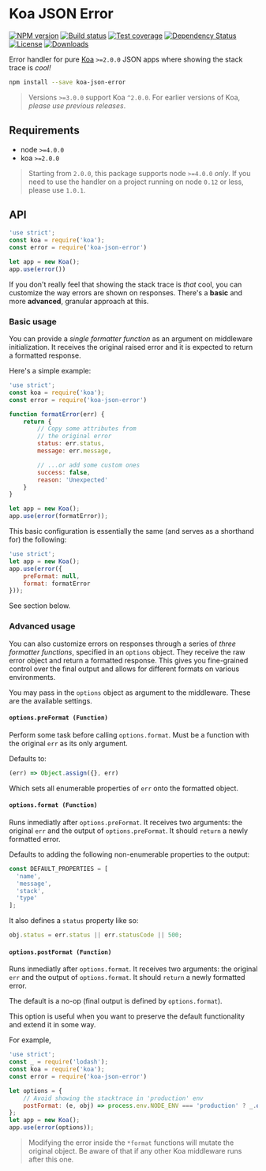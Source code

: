 # Koa JSON Error

[![NPM version][npm-image]][npm-url]
[![Build status][travis-image]][travis-url]
[![Test coverage][codecov-image]][codecov-url]
[![Dependency Status][david-image]][david-url]
[![License][license-image]][license-url]
[![Downloads][downloads-image]][downloads-url]

Error handler for pure [Koa](https://koajs.com) `>=2.0.0` JSON apps where showing the stack trace is _cool!_

```sh
npm install --save koa-json-error
```

> Versions `>=3.0.0` support Koa `^2.0.0`. For earlier versions of Koa, _please use previous releases_.

## Requirements
- node `>=4.0.0`
- koa `>=2.0.0`

> Starting from `2.0.0`, this package supports node `>=4.0.0` _only_. If you need to use the handler on a project running on node `0.12` or less, please use `1.0.1`.


## API

```js
'use strict';
const koa = require('koa');
const error = require('koa-json-error')

let app = new Koa();
app.use(error())
```

If you don't really feel that showing the stack trace is _that_ cool, you can customize the way errors are shown on responses. There's a **basic** and more **advanced**, granular approach at this.

### Basic usage
You can provide a _single formatter function_ as an argument on middleware initialization. It receives the original raised error and it is expected to return a formatted response.

Here's a simple example:

```js
'use strict';
const koa = require('koa');
const error = require('koa-json-error')

function formatError(err) {
    return {
        // Copy some attributes from
        // the original error
        status: err.status,
        message: err.message,

        // ...or add some custom ones
        success: false,
        reason: 'Unexpected'
    }
}

let app = new Koa();
app.use(error(formatError));
```

This basic configuration is essentially the same (and serves as a shorthand for) the following:

```js
'use strict';
let app = new Koa();
app.use(error({
    preFormat: null,
    format: formatError
}));
```

See section below.

### Advanced usage
You can also customize errors on responses through a series of _three formatter functions_, specified in an `options` object. They receive the raw error object and return a formatted response. This gives you fine-grained control over the final output and allows for different formats on various environments.

You may pass in the `options` object as argument to the middleware. These are the available settings.

#### `options.preFormat (Function)`
Perform some task before calling `options.format`. Must be a function with the original `err` as its only argument.

Defaults to:

```js
(err) => Object.assign({}, err)
```

Which sets all enumerable properties of `err` onto the formatted object.

#### `options.format (Function)`
Runs inmediatly after `options.preFormat`. It receives two arguments: the original `err` and the output of `options.preFormat`. It should `return` a newly formatted error.

Defaults to adding the following non-enumerable properties to the output:

```js
const DEFAULT_PROPERTIES = [
  'name',
  'message',
  'stack',
  'type'
];
```

It also defines a `status` property like so:

```js
obj.status = err.status || err.statusCode || 500;
```

#### `options.postFormat (Function)`
Runs inmediatly after `options.format`. It receives two arguments: the original `err` and the output of `options.format`. It should `return` a newly formatted error.

The default is a no-op (final output is defined by `options.format`).

This option is useful when you want to preserve the default functionality and extend it in some way.

For example,
```js
'use strict';
const _ = require('lodash');
const koa = require('koa');
const error = require('koa-json-error')

let options = {
    // Avoid showing the stacktrace in 'production' env
    postFormat: (e, obj) => process.env.NODE_ENV === 'production' ? _.omit(obj, 'stack') : obj
};
let app = new Koa();
app.use(error(options));
```

> Modifying the error inside the `*format` functions will mutate the original object. Be aware of that if any other Koa middleware runs after this one.

[npm-image]: https://img.shields.io/npm/v/koa-json-error.svg?style=flat-square
[npm-url]: https://npmjs.org/package/koa-json-error
[travis-image]: https://img.shields.io/travis/koajs/json-error/master.svg?style=flat-square
[travis-url]: https://travis-ci.org/koajs/json-error
[codecov-image]: https://img.shields.io/codecov/c/github/koajs/json-error/master.svg?style=flat-square
[codecov-url]: https://codecov.io/github/koajs/json-error
[david-image]: http://img.shields.io/david/koajs/json-error.svg?style=flat-square
[david-url]: https://david-dm.org/koajs/json-error
[license-image]: http://img.shields.io/npm/l/koa-json-error.svg?style=flat-square
[license-url]: LICENSE
[downloads-image]: http://img.shields.io/npm/dm/koa-json-error.svg?style=flat-square
[downloads-url]: https://npmjs.org/package/koa-json-error
